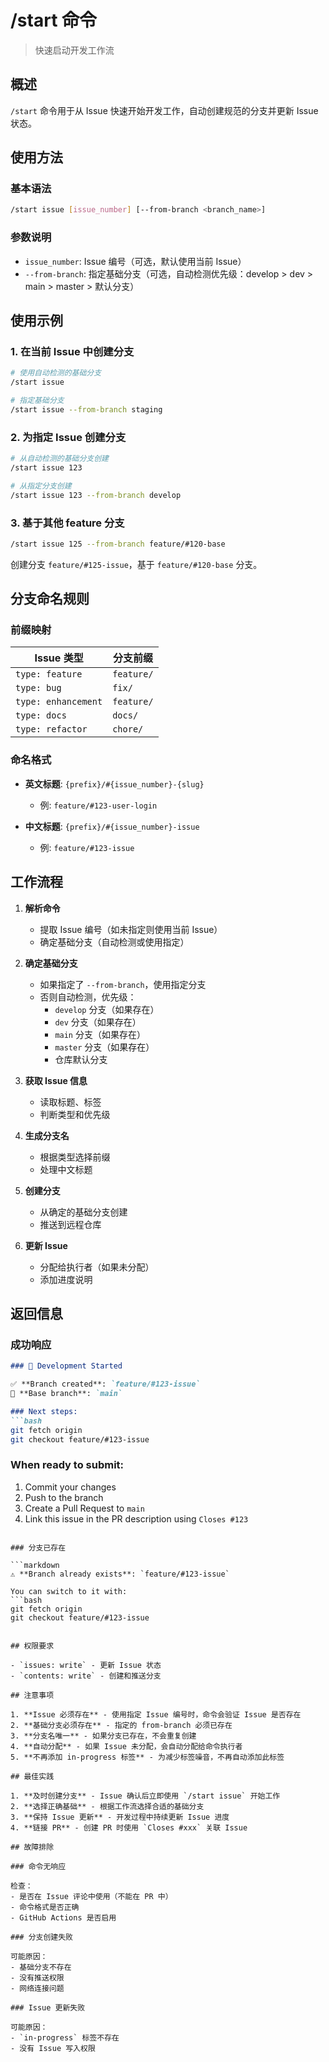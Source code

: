 # /start 命令

> 快速启动开发工作流

## 概述

`/start` 命令用于从 Issue 快速开始开发工作，自动创建规范的分支并更新 Issue 状态。

## 使用方法

### 基本语法

```bash
/start issue [issue_number] [--from-branch <branch_name>]
```

### 参数说明

- `issue_number`: Issue 编号（可选，默认使用当前 Issue）
- `--from-branch`: 指定基础分支（可选，自动检测优先级：develop > dev > main > master > 默认分支）

## 使用示例

### 1. 在当前 Issue 中创建分支

```bash
# 使用自动检测的基础分支
/start issue

# 指定基础分支
/start issue --from-branch staging
```

### 2. 为指定 Issue 创建分支

```bash
# 从自动检测的基础分支创建
/start issue 123

# 从指定分支创建
/start issue 123 --from-branch develop
```

### 3. 基于其他 feature 分支

```bash
/start issue 125 --from-branch feature/#120-base
```

创建分支 `feature/#125-issue`，基于 `feature/#120-base` 分支。

## 分支命名规则

### 前缀映射

| Issue 类型 | 分支前缀 |
|-----------|---------|
| `type: feature` | `feature/` |
| `type: bug` | `fix/` |
| `type: enhancement` | `feature/` |
| `type: docs` | `docs/` |
| `type: refactor` | `chore/` |

### 命名格式

- **英文标题**: `{prefix}/#{issue_number}-{slug}`
  - 例: `feature/#123-user-login`
  
- **中文标题**: `{prefix}/#{issue_number}-issue`
  - 例: `feature/#123-issue`

## 工作流程

1. **解析命令**
   - 提取 Issue 编号（如未指定则使用当前 Issue）
   - 确定基础分支（自动检测或使用指定）

2. **确定基础分支**
   - 如果指定了 `--from-branch`，使用指定分支
   - 否则自动检测，优先级：
     - `develop` 分支（如果存在）
     - `dev` 分支（如果存在）
     - `main` 分支（如果存在）
     - `master` 分支（如果存在）
     - 仓库默认分支

3. **获取 Issue 信息**
   - 读取标题、标签
   - 判断类型和优先级

4. **生成分支名**
   - 根据类型选择前缀
   - 处理中文标题

5. **创建分支**
   - 从确定的基础分支创建
   - 推送到远程仓库

6. **更新 Issue**
   - 分配给执行者（如果未分配）
   - 添加进度说明

## 返回信息

### 成功响应

```markdown
### 🚀 Development Started

✅ **Branch created**: `feature/#123-issue`
📌 **Base branch**: `main`

### Next steps:
```bash
git fetch origin
git checkout feature/#123-issue
```

### When ready to submit:
1. Commit your changes
2. Push to the branch
3. Create a Pull Request to `main`
4. Link this issue in the PR description using `Closes #123`
```

### 分支已存在

```markdown
⚠️ **Branch already exists**: `feature/#123-issue`

You can switch to it with:
```bash
git fetch origin
git checkout feature/#123-issue
```
```

## 权限要求

- `issues: write` - 更新 Issue 状态
- `contents: write` - 创建和推送分支

## 注意事项

1. **Issue 必须存在** - 使用指定 Issue 编号时，命令会验证 Issue 是否存在
2. **基础分支必须存在** - 指定的 from-branch 必须已存在
3. **分支名唯一** - 如果分支已存在，不会重复创建
4. **自动分配** - 如果 Issue 未分配，会自动分配给命令执行者
5. **不再添加 in-progress 标签** - 为减少标签噪音，不再自动添加此标签

## 最佳实践

1. **及时创建分支** - Issue 确认后立即使用 `/start issue` 开始工作
2. **选择正确基础** - 根据工作流选择合适的基础分支
3. **保持 Issue 更新** - 开发过程中持续更新 Issue 进度
4. **链接 PR** - 创建 PR 时使用 `Closes #xxx` 关联 Issue

## 故障排除

### 命令无响应

检查：
- 是否在 Issue 评论中使用（不能在 PR 中）
- 命令格式是否正确
- GitHub Actions 是否启用

### 分支创建失败

可能原因：
- 基础分支不存在
- 没有推送权限
- 网络连接问题

### Issue 更新失败

可能原因：
- `in-progress` 标签不存在
- 没有 Issue 写入权限
